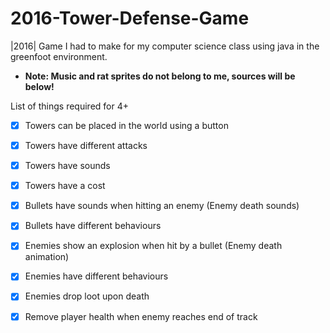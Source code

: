 # 2016-Tower-Defense-Game
|2016| Game I had to make for my computer science class using java in the greenfoot environment.
* **Note: Music and rat sprites do not belong to me, sources will be below!**  

List of things required for 4+
  - [x] Towers can be placed in the world using a button
  - [x] Towers have different attacks
  - [x] Towers have sounds
  - [x] Towers have a cost
  - [x] Bullets have sounds when hitting an enemy (Enemy death sounds)
  - [x] Bullets have different behaviours 
  
  - [x] Enemies show an explosion when hit by a bullet (Enemy death animation)
  - [x] Enemies have different behaviours
  - [x] Enemies drop loot upon death
  
  - [x] Remove player health when enemy reaches end of track
